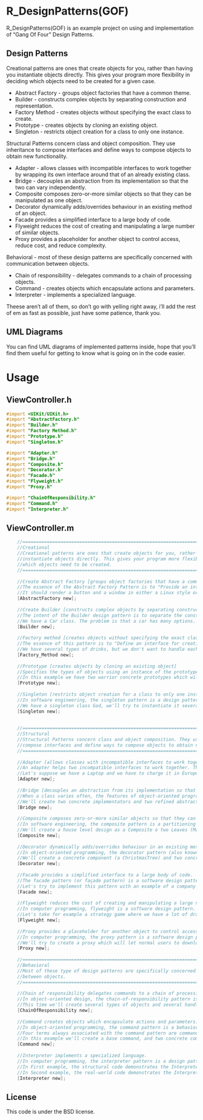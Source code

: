 R_DesignPatterns(GOF)
=================

R_DesignPatterns(GOF) is an example project on using and implementation of “Gang Of Four” Design Patterns.

Design Patterns
---------
Creational patterns are ones that create objects for you, rather than having you instantiate objects directly. This gives your program more flexibility in deciding which objects need to be created for a given case.

- Abstract Factory - groups object factories that have a common theme.
- Builder - constructs complex objects by separating construction and representation.
- Factory Method - creates objects without specifying the exact class to create.
- Prototype - creates objects by cloning an existing object.
- Singleton - restricts object creation for a class to only one instance.

Structural Patterns concern class and object composition. They use inheritance to compose interfaces and define ways to compose objects to obtain new functionality.    

- Adapter - allows classes with incompatible interfaces to work together by wrapping its own interface around that of an already existing class.
- Bridge - decouples an abstraction from its implementation so that the two can vary independently.
- Composite composes zero-or-more similar objects so that they can be manipulated as one object.
- Decorator dynamically adds/overrides behaviour in an existing method of an object.
- Facade provides a simplified interface to a large body of code.
- Flyweight reduces the cost of creating and manipulating a large number of similar objects.
- Proxy provides a placeholder for another object to control access, reduce cost, and reduce complexity.

Behavioral - most of these design patterns are specifically concerned with communication between objects.

- Chain of responsibility - delegates commands to a chain of processing objects.
- Command - creates objects which encapsulate actions and parameters.
- Interpreter - implements a specialized language.


Theese aren’t all of them, so don’t go with yelling right away, i’ll add the rest of em as fast as possible, just have some patience, thank you.

UML Diagrams
----------
You can find UML diagrams of implemented patterns inside, hope that you’ll find them useful for getting to know what is going on in the code easier.

Usage
=====

ViewController.h
-------------
```Objective-C
#import <UIKit/UIKit.h>
#import "AbstractFactory.h"
#import "Builder.h"
#import "Factory Method.h"
#import "Prototype.h"
#import "Singleton.h"

#import "Adapter.h"
#import "Bridge.h"
#import "Composite.h"
#import "Decorator.h"
#import "Facade.h"
#import "Flyweight.h"
#import "Proxy.h"

#import "ChainOfResponsibility.h"
#import "Command.h"
#import "Interpreter.h"
```

ViewController.m
-------------
```Objective-C
    //======================================================================================//
    //Creational                                                                            //
    //Creational patterns are ones that create objects for you, rather than having you      //
    //instantiate objects directly. This gives your program more flexibility in deciding    //
    //which objects need to be created.                                                     //
    //======================================================================================//
    
    //Create Abstract Factory [groups object factories that have a common theme]
    //The essence of the Abstract Factory Pattern is to "Provide an interface for creating families of related or dependent objects without specifying their concrete classes."
    //It should render a button and a window in either a Linux style or iOS style depending on which kind of factory was used. Note that the Application has no idea what kind of GUIFactory it is given or even what kind of Button that factory creates
    [AbstractFactory new];
    
    //Create Builder [constructs complex objects by separating construction and representation]
    //The intent of the Builder design pattern is to separate the construction of a complex object from its representation. By doing so, the same construction process can create different representations.
    //We have a Car class. The problem is that a car has many options. The combination of each option would lead to a huge list of constructors for this class. So we will create a builder class, CarBuilder. We will send to the CarBuilder each car option step by step and then construct the final car with the right options.
    [Builder new];
    
    //Factory method [creates objects without specifying the exact class to create]
    //The essence of this pattern is to "Define an interface for creating an object, but let the classes that implement the interface decide which class to instantiate. The Factory method lets a class defer instantiation to subclasses."
    //We have several types of drinks, but we don't want to handle each concrete product, for universality we want to operate only with Product Interface, so we'll create a creator for concrete products which will handle them. So we'll just have to tell wich creator should create our drink.
    [Factory_Method new];
    
    //Prototype [creates objects by cloning an existing object]
    //Specifies the types of objects using an instance of the prototype and creates new objects by copying this prototype. Simply put, this pattern creates objects via cloning instead of creating another object using constructor.
    //In this example we have two warrior concrete prototypes which will be cloned to create two different warriors, which have different types aswell.
    [Prototype new];
    
    //Singleton [restricts object creation for a class to only one instance]
    //In software engineering, the singleton pattern is a design pattern that restricts the Instantiation of a class to one object. This is useful when exactly one object is needed to coordinate actions across the system. The concept is sometimes generalized to systems that operate more efficiently when only one object exists, or that restrict the instantiation to a certain number of objects. The term comes from the mathematical concept of a singleton.
    //We have a singleton class God, we'll try to instantiate it several times let's see what happens.
    [Singleton new];
    
    
    //======================================================================================//
    //Structural                                                                            //
    //Structural Patterns concern class and object composition. They use inheritance to     //
    //compose interfaces and define ways to compose objects to obtain new functionality.    //
    //======================================================================================//
    
    //Adapter [allows classes with incompatible interfaces to work together by wrapping its own interface around that of an already existing class]
    //An adapter helps two incompatible interfaces to work together. This is the real world definition for an adapter. Adapter design pattern is used when you want two different classes with incompatible interfaces to work together. Interfaces may be incompatible but the inner functionality should suit the need. The Adapter pattern allows otherwise incompatible classes to work together by converting the interface of one class into an interface expected by the clients.
    //Let's suppose we have a Laptop and we have to charge it in Europe first, with european standard, and then we'll have to travel to US, and we'll need to charge it there, what do we do? of course we'll use an adapter, so let's try to do the same programatically, and see how it goes.
    [Adapter new];
    
    //Bridge [decouples an abstraction from its implementation so that the two can vary independently]
    //When a class varies often, the features of object-oriented programming become very useful because changes to a program's code can be made easily with minimal prior knowledge about the program. The bridge pattern is useful when both the class as well as what it does vary often. The class itself can be thought of as the implementation and what the class can do as the abstraction. The bridge pattern can also be thought of as two layers of abstraction.
    //We'll create two concrete implementators and two refined abstractions, then we'll try to dynamicaly change the implementators, and see how those will behave.
    [Bridge new];
    
    //Composite composes zero-or-more similar objects so that they can be manipulated as one object.
    //In software engineering, the composite pattern is a partitioning design pattern. The composite pattern describes that a group of objects are to be treated in the same way as a single instance of an object. The intent of a composite is to "compose" objects into tree structures to represent part-whole hierarchies. Implementing the composite pattern lets clients treat individual objects and compositions uniformly.
    //We'll create a house level design as a Composite o two Leaves (Materials and Dimentions), then we'll make the house design.
    [Composite new];
    
    //Decorator dynamically adds/overrides behaviour in an existing method of an object.
    //In object-oriented programming, the decorator pattern (also known as Wrapper, an alternative naming shared with the Adapter pattern) is a design pattern that allows behavior to be added to an individual object, either statically or dynamically, without affecting the behavior of other objects from the same class. The decorator pattern can be used to extend (decorate) the functionality of a certain object statically, or in some cases at run-time, independently of other instances of the same class, provided some groundwork is done at design time. This is achieved by designing a new decorator class that wraps the original class.
    //We'll create a concrete component (a ChristmasTree) and two concrete decorators (ChristmasTreeDecorator) which override a behaviour of that component.
    [Decorator new];
    
    //Facade provides a simplified interface to a large body of code.
    //The facade pattern (or façade pattern) is a software design pattern commonly used with object-oriented programming. The name is by analogy to an architectural facade.A facade is an object that provides a simplified interface to a larger body of code, such as a class library
    //Let's try to implement this pattern with an example of a company where Secretary(Facade) handles everything The Boss[Client] asks.
    [Facade new];
    
    //Flyweight reduces the cost of creating and manipulating a large number of similar objects.
    //In computer programming, flyweight is a software design pattern. A flyweight is an object that minimizes memory use by sharing as much data as possible with other similar objects; it is a way to use objects in large numbers when a simple repeated representation would use an unacceptable amount of memory. Often some parts of the object state can be shared, and it is common practice to hold them in external data structures and pass them to the flyweight objects temporarily when they are used.
    //Let's take for example a strategy game where we have a lot of dragons and goblins, an wehave to create 50 thousands of dragons and 50 thousands of goblins. If every one of them will try to load their resources from our disk, then we'll run out of RAM or our game will be very slow. That's where we'll try to use Flyweight pattern.
    [Flyweight new];
    
    //Proxy provides a placeholder for another object to control access, reduce cost, and reduce complexity.
    //In computer programming, the proxy pattern is a software design pattern. A proxy, in its most general form, is a class functioning as an interface to something else. The proxy could interface to anything: a network connection, a large object in memory, a file, or some other resource that is expensive or impossible to duplicate.
    //We'll try to create a proxy which will let normal users to download files with normal speed, and pro users, with very fast speed. Then we'll create two users, pro and normal, and we'll try to download files with maximum speed.
    [Proxy new];
    
    //======================================================================================//
    //Behavioral                                                                            //
    //Most of these type of design patterns are specifically concerned with communication   //
    //between objects.                                                                      //
    //======================================================================================//
    
    //Chain of responsibility delegates commands to a chain of processing objects.
    //In object-oriented design, the chain-of-responsibility pattern is a design pattern consisting of a source of command objects and a series of processing objects.[1] Each processing object contains logic that defines the types of command objects that it can handle; the rest are passed to the next processing object in the chain. A mechanism also exists for adding new processing objects to the end of this chain.
    //This time we'll create several types of objects and several handlers for them, then we'll set a chain of responsibility for those handlers and try to handle intems.
    [ChainOfResponsibility new];
    
    //Command creates objects which encapsulate actions and parameters.
    //In object-oriented programming, the command pattern is a behavioral design pattern in which an object is used to represent and encapsulate all the information needed to call a method at a later time. This information includes the method name, the object that owns the method and values for the method parameters.
    //Four terms always associated with the command pattern are command, receiver, invoker and client. A command object has a receiver object and invokes a method of the receiver in a way that is specific to that receiver's class. The receiver then does the work. A command object is separately passed to an invoker object, which invokes the command, and optionally does bookkeeping about the command execution. Any command object can be passed to the same invoker object. Both an invoker object and several command objects are held by a client object. The client contains the decision making about which commands to execute at which points. To execute a command, it passes the command object to the invoker object.
    //In this example we'll create a base command, and two concrete commmands that can be executed and undo, and a command executor [manager] to execute/undo commands. First command can change a string, and undo that action, cause it saves the original string. The second one does the same with an integer. As we can see our Command executor can execute/undo specific commands or, even all of them.
    [Command new];
    
    //Interpreter implements a specialized language.
    //In computer programming, the interpreter pattern is a design pattern that specifies how to evaluate sentences in a language. The basic idea is to have a class for each symbol (terminal or nonterminal) in a specialized computer language. The syntax tree of a sentence in the language is an instance of the composite pattern and is used to evaluate (interpret) the sentence.
    //In First example, the structural code demonstrates the Interpreter patterns, which using a defined grammer, provides the interpreter that processes parsed statements.
    //In Second example, the real-world code demonstrates the Interpreter pattern which is used to convert a Roman numeral to a decimal.
    [Interpreter new];
```

License
--------

This code is under the BSD license.
